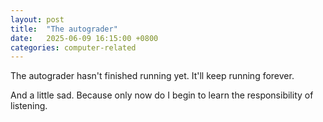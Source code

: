 ```yaml
---
layout: post
title:  "The autograder"
date:   2025-06-09 16:15:00 +0800
categories: computer-related
---
```


The autograder hasn't finished running yet. It'll keep running forever.

And a little sad. Because only now do I begin to learn the responsibility of listening.